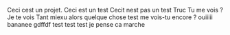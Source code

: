 Ceci cest un projet.
Ceci est un test
Cecit nest pas un test 
Truc
Tu me vois ?
Je te vois
Tant miexu alors
quelque chose
test me vois-tu encore ?
ouiiiii
bananee gdffdf
test test test
je pense ca marche